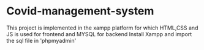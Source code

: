 # Covid-management-system

This project is implemented in the xampp platform for which HTML,CSS and JS is used for frontend and MYSQL for backend
Install Xampp and import the sql file in 'phpmyadmin'
